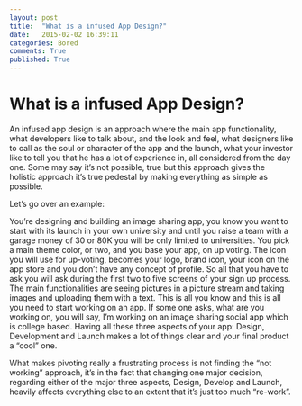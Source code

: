```yaml
---
layout: post
title:  "What is a infused App Design?"
date:   2015-02-02 16:39:11
categories: Bored
comments: True
published: True
---
```

# What is a infused App Design?

An infused app design is an approach where the main app functionality, what developers like to talk about, and the look and feel, what designers like to call as the soul or character of the app and the launch, what your investor like to tell you that he has a lot of experience in, all considered from the day one. Some may say it’s not possible, true but this approach gives the holistic approach it’s true pedestal by making everything as simple as possible. 

Let’s go over an example: 

You’re designing and building an image sharing app, you know you want to start with its launch in your own university and until you raise a team with a garage money of 30 or 80K you will be only limited to universities. You pick a main theme color, or two, and you base your app, on up voting. The icon you will use for up-voting, becomes your logo, brand icon, your icon on the app store and you don’t have any concept of profile. So all that you have to ask you will ask during the first two to five screens of your sign up process. The main functionalities are seeing pictures in a picture stream and taking images and uploading them with a text. This is all you know and this is all you need to start working on an app. If some one asks, what are you working on, you will say, I’m working on an image sharing social app which is college based. Having all these three aspects of your app: Design, Development and Launch makes a lot of things clear and your final product a “cool” one. 

What makes pivoting really a frustrating process is not finding the “not working” approach, it’s in the fact that changing one major decision, regarding either of the major three aspects, Design, Develop and Launch, heavily affects everything else to an extent that it’s just too much “re-work”.


